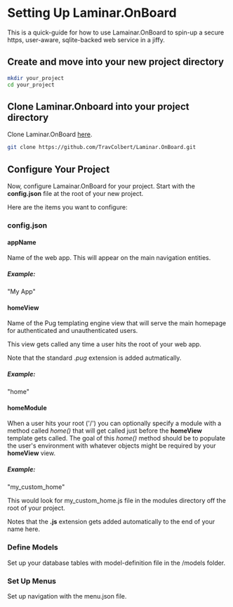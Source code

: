 # Setting Up Laminar.OnBoard

This is a quick-guide for how to use Lamainar.OnBoard to spin-up a secure 
https, user-aware, sqlite-backed web service in a jiffy.

## Create and move into your new project directory

```bash
mkdir your_project
cd your_project
```

## Clone Laminar.Onboard into your project directory

Clone Laminar.OnBoard [here](https://github.com/TravColbert/Laminar.OnBoard.git).

```sh
git clone https://github.com/TravColbert/Laminar.OnBoard.git
```

## Configure Your Project

Now, configure Lamainar.OnBoard for your project. Start with the **config.json** 
file at the root of your new project.

Here are the items you want to configure:

### config.json

#### appName

Name of the web app. This will appear on the main navigation entities.

##### Example:

"My App"

#### homeView

Name of the Pug templating engine view that will serve the main homepage for 
authenticated and unauthenticated users.

This view gets called any time a user hits the root of your web app.

Note that the standard .*pug* extension is added autmatically.

##### Example: 

"home"

#### homeModule

When a user hits your root ('/') you can optionally specify a module with a 
method called *home()* that will get called just before the **homeView** 
template gets called. The goal of this *home()* method should be to populate
the user's environment with whatever objects might be required by your 
**homeView** view.

##### Example:

"my_custom_home"

This would look for my_custom_home.js file in the modules directory off the 
root of your project.

Notes that the **.js** extension gets added automatically to the end of your name here.

### Define Models

Set up your database tables with model-definition file in the /models folder.

### Set Up Menus

Set up navigation with the menu.json file.

